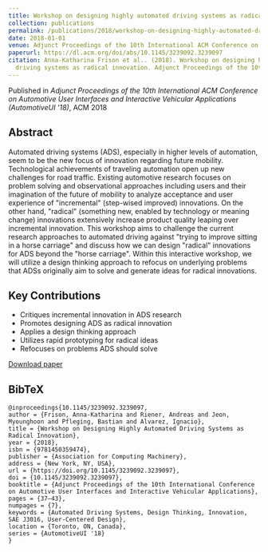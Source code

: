 ```yaml
---
title: Workshop on designing highly automated driving systems as radical innovation
collection: publications
permalink: /publications/2018/workshop-on-designing-highly-automated-driving-sys
date: 2018-01-01
venue: Adjunct Proceedings of the 10th International ACM Conference on Automotive User Interfaces and Interactive Vehicular Applications (AutomotiveUI ’18),
paperurl: https://dl.acm.org/doi/abs/10.1145/3239092.3239097
citation: Anna-Katharina Frison et al.. (2018). Workshop on designing highly automated
  driving systems as radical innovation. Adjunct Proceedings of the 10th International ACM Conference on Automotive User Interfaces and Interactive Vehicular Applications (AutomotiveUI ’18).
---
```



Published in *Adjunct Proceedings of the 10th International ACM Conference on Automotive User Interfaces and Interactive Vehicular Applications (AutomotiveUI ’18)*, ACM 2018

## Abstract

Automated driving systems (ADS), especially in higher levels of automation, seem to be the new focus of innovation regarding future mobility. Technological achievements of traveling automation open up new challenges for road traffic. Existing automotive research focuses on problem solving and observational approaches including users and their imagination of the future of mobility to analyze acceptance and user experience of "incremental" (step-wised improved) innovations. On the other hand, "radical" (something new, enabled by technology or meaning change) innovations extensively increase product quality leaping over incremental innovation. This workshop aims to challenge the current research approaches to automated driving against "trying to improve sitting in a horse carriage" and discuss how we can design "radical" innovations for ADS beyond the "horse carriage". Within this interactive workshop, we will utilize a design thinking approach to refocus on underlying problems that ADSs originally aim to solve and generate ideas for radical innovations.

## Key Contributions

* Critiques incremental innovation in ADS research
* Promotes designing ADS as radical innovation
* Applies a design thinking approach
* Utilizes rapid prototyping for radical ideas
* Refocuses on problems ADS should solve

[Download paper](https://example.com/paper)


## BibTeX

```
@inproceedings{10.1145/3239092.3239097,
author = {Frison, Anna-Katharina and Riener, Andreas and Jeon, Myounghoon and Pfleging, Bastian and Alvarez, Ignacio},
title = {Workshop on Designing Highly Automated Driving Systems as Radical Innovation},
year = {2018},
isbn = {9781450359474},
publisher = {Association for Computing Machinery},
address = {New York, NY, USA},
url = {https://doi.org/10.1145/3239092.3239097},
doi = {10.1145/3239092.3239097},
booktitle = {Adjunct Proceedings of the 10th International Conference on Automotive User Interfaces and Interactive Vehicular Applications},
pages = {37–43},
numpages = {7},
keywords = {Automated Driving Systems, Design Thinking, Innovation, SAE J3016, User-Centered Design},
location = {Toronto, ON, Canada},
series = {AutomotiveUI '18}
}
```